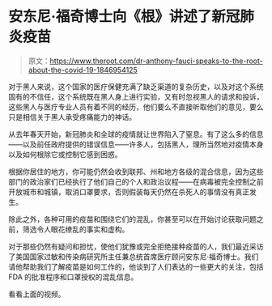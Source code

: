 # 安东尼·福奇博士向《根》讲述了新冠肺炎疫苗

> 原文：<https://www.theroot.com/dr-anthony-fauci-speaks-to-the-root-about-the-covid-19-1846954125>

对于黑人来说，这个国家的医疗保健充满了缺乏渠道的复杂历史，以及对这个系统固有的不信任，这个系统既在黑人身上进行实验，又有时忽视黑人的请求和投诉，这些黑人与医疗专业人员有着不同的经历，他们要么不直接听取他们的意见，要么只是相信关于黑人承受疼痛能力的神话。

从去年春天开始，新冠肺炎和全球的疫情就让世界陷入了窒息。有了这么多的信息——以及前任政府提供的错误信息——许多人，包括黑人，理所当然地对疫情本身以及如何根除它或控制它感到困惑。

根据你居住的地方，你可能仍然会收到联邦、州和地方各级的混合信息，因为这些部门的政治家们已经执行了他们自己的个人和政治议程——在病毒被完全控制之前开放城市和城镇，取消口罩要求，否则假装每天仍然在杀死人的事情没有真正发生。

除此之外，各种可用的疫苗和围绕它们的混乱，你甚至可以在开始讨论获取问题之前，筛选令人眼花缭乱的事实和虚构。

对于那些仍然有疑问和担忧，使他们犹豫或完全拒绝接种疫苗的人，我们最近采访了美国国家过敏和传染病研究所主任兼总统首席医疗顾问安东尼·福奇博士。我们请他帮助我们了解疫苗是如何工作的，他谈到了人们表达的一些更大的关注，包括 FDA 的批准程序和口罩授权的混乱信息。

看看上面的视频。